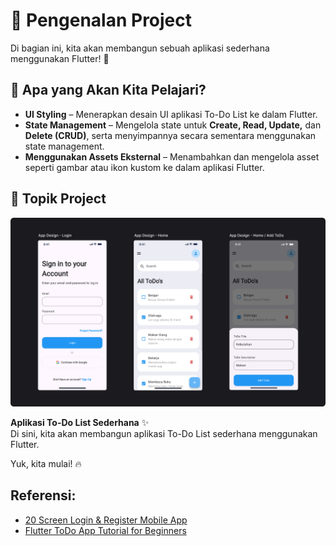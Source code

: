 # 📱 Pengenalan Project  

Di bagian ini, kita akan membangun sebuah aplikasi sederhana menggunakan Flutter! 🚀  

## 🎯 Apa yang Akan Kita Pelajari?  
- **UI Styling** – Menerapkan desain UI aplikasi To-Do List ke dalam Flutter.  
- **State Management** – Mengelola state untuk **Create, Read, Update,** dan **Delete (CRUD)**, serta menyimpannya secara sementara menggunakan state management.  
- **Menggunakan Assets Eksternal** – Menambahkan dan mengelola asset seperti gambar atau ikon kustom ke dalam aplikasi Flutter.  


## 📌 Topik Project  

![App Overview](../assets/app_overview.png) 

**Aplikasi To-Do List Sederhana** ✨  
Di sini, kita akan membangun aplikasi To-Do List sederhana menggunakan Flutter.  

Yuk, kita mulai! 🔥  



## Referensi:
- [20 Screen Login & Register Mobile App](https://www.figma.com/community/file/1370757927948360864/20-screen-login-register-mobile-app)
- [Flutter ToDo App Tutorial for Beginners](https://youtu.be/K4P5DZ9TRns?si=FW5akLBsI5uYjaDP)


